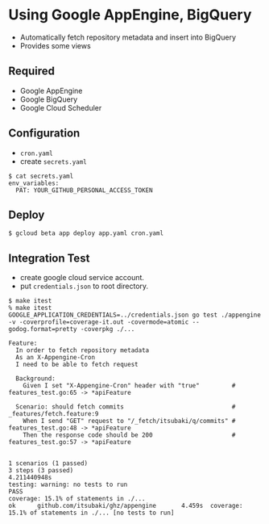 # Using Google AppEngine, BigQuery

- Automatically fetch repository metadata and insert into BigQuery
- Provides some views

## Required

- Google AppEngine
- Google BigQuery
- Google Cloud Scheduler

## Configuration

- `cron.yaml`
- create `secrets.yaml`

```shell
$ cat secrets.yaml
env_variables:
  PAT: YOUR_GITHUB_PERSONAL_ACCESS_TOKEN
```

## Deploy

```shell
$ gcloud beta app deploy app.yaml cron.yaml
```

## Integration Test

- create google cloud service account.
- put `credentials.json` to root directory.

```shell
$ make itest
% make itest
GOOGLE_APPLICATION_CREDENTIALS=../credentials.json go test ./appengine -v -coverprofile=coverage-it.out -covermode=atomic --godog.format=pretty -coverpkg ./...

Feature:
  In order to fetch repository metadata
  As an X-Appengine-Cron
  I need to be able to fetch request

  Background:
    Given I set "X-Appengine-Cron" header with "true"         # features_test.go:65 -> *apiFeature

  Scenario: should fetch commits                              # _features/fetch.feature:9
    When I send "GET" request to "/_fetch/itsubaki/q/commits" # features_test.go:48 -> *apiFeature
    Then the response code should be 200                      # features_test.go:57 -> *apiFeature


1 scenarios (1 passed)
3 steps (3 passed)
4.211440948s
testing: warning: no tests to run
PASS
coverage: 15.1% of statements in ./...
ok      github.com/itsubaki/ghz/appengine       4.459s  coverage: 15.1% of statements in ./... [no tests to run]
```
